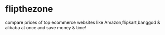 # flipthezone
compare prices of top ecommerce websites like Amazon,flipkart,banggod &amp; alibaba at once and save money &amp; time!
